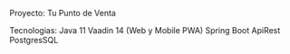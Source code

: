 Proyecto: Tu Punto de Venta

Tecnologias:
Java 11
Vaadin 14 (Web y Mobile PWA)
Spring Boot
ApiRest
PostgresSQL
